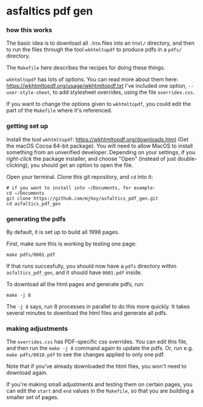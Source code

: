 # asfaltics pdf gen

### how this works

The basic idea is to download all `.htm` files into an `html/`
directory, and then to run the files through the tool `wkhtmltopdf` to
produce pdfs in a `pdfs/` directory.

The `Makefile` here describes the recipes for doing these things.

`wkhtmltopdf` has lots of options. You can read more about them here:
https://wkhtmltopdf.org/usage/wkhtmltopdf.txt I've included one
option, `--user-style-sheet`, to add stylesheet overrides, using the
file `overrides.css`.

If you want to change the options given to `wkhtmltopdf`, you could
edit the part of the `Makefile` where it's referenced.

### getting set up

Install the tool `wkhtmltopdf`: https://wkhtmltopdf.org/downloads.html
(Get the macOS Cocoa 64-bit package). You will need to allow MacOS to
install something from an unverified developer. Depending on your
settings, if you _right-click_ the package installer, and choose
"Open" (instead of just double-clicking), you should get an option to
open the file.

Open your terminal. Clone this git repository, and `cd` into it:

```
# if you want to install into ~/Documents, for example:
cd ~/Documents
git clone https://github.com/mjhoy/asfaltics_pdf_gen.git
cd asfaltics_pdf_gen
```

### generating the pdfs

By default, it is set up to build all 1998 pages. 

First, make sure this is working by testing one page:

```
make pdfs/0001.pdf
```
   
If that runs succesfully, you should now have a `pdfs` directory
within `asfaltics_pdf_gen`, and it should have `0001.pdf` inside.

To download all the html pages and generate pdfs, run:

```
make -j 8
```

The `-j 8` says, run 8 processes in parallel to do this more
quickly. It takes several minutes to download the html files and
generate all pdfs.

### making adjustments

The `overrides.css` has PDF-specific css overrides. You can edit this
file, and then run the `make -j 8` command again to update the
pdfs. Or, run e.g. `make pdfs/0010.pdf` to see the changes applied to
only one pdf.

Note that if you've already downloaded the html files, you won't need
to download again.

If you're making small adjustments and testing them on certain pages,
you can edit the `start` and `end` values in the `Makefile`, so that
you are building a smaller set of pages.
